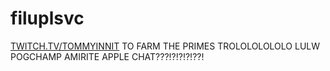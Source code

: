 # filuplsvc
[TWITCH.TV/TOMMYINNIT](https://twitch.tv/tommyinnit) TO FARM THE PRIMES TROLOLOLOLOLO LULW POGCHAMP AMIRITE APPLE CHAT???!?!?!?!??!

